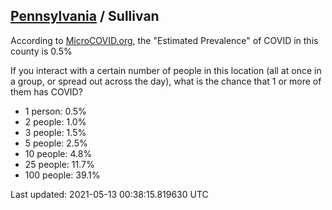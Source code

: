 
## [Pennsylvania](/united-states/pennsylvania) / Sullivan

According to [MicroCOVID.org](http://microcovid.org),
the "Estimated Prevalence" of COVID in this county is 0.5%

If you interact with a certain number of people in this location
(all at once in a group, or spread out across the day), what is the chance that
1 or more of them has COVID?

- 1 person: 0.5%
- 2 people: 1.0%
- 3 people: 1.5%
- 5 people: 2.5%
- 10 people: 4.8%
- 25 people: 11.7%
- 100 people: 39.1%

Last updated: 2021-05-13 00:38:15.819630 UTC
